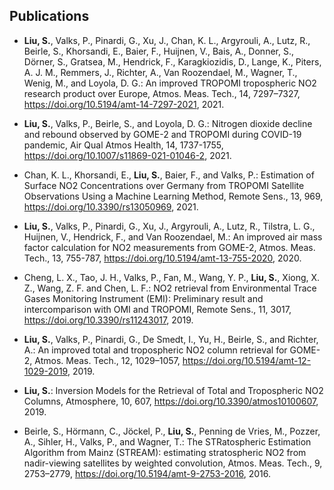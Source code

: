 ## Publications

* **Liu, S.**, Valks, P., Pinardi, G., Xu, J., Chan, K. L., Argyrouli, A., Lutz, R., Beirle, S., Khorsandi, E., Baier, F., Huijnen, V., Bais, A., Donner, S., Dörner, S., Gratsea, M., Hendrick, F., Karagkiozidis, D., Lange, K., Piters, A. J. M., Remmers, J., Richter, A., Van Roozendael, M., Wagner, T., Wenig, M., and Loyola, D. G.: An improved TROPOMI tropospheric NO2 research product over Europe, Atmos. Meas. Tech., 14, 7297–7327, https://doi.org/10.5194/amt-14-7297-2021, 2021.

* **Liu, S.**, Valks, P., Beirle, S., and Loyola, D. G.: Nitrogen dioxide decline and rebound observed by GOME-2 and TROPOMI during COVID-19 pandemic, Air Qual Atmos Health, 14, 1737-1755, https://doi.org/10.1007/s11869-021-01046-2, 2021.

* Chan, K. L., Khorsandi, E., **Liu, S.**, Baier, F., and Valks, P.: Estimation of Surface NO2 Concentrations over Germany from TROPOMI Satellite Observations Using a Machine Learning Method, Remote Sens., 13, 969, https://doi.org/10.3390/rs13050969, 2021.

* **Liu, S.**, Valks, P., Pinardi, G., Xu, J., Argyrouli, A., Lutz, R., Tilstra, L. G., Huijnen, V., Hendrick, F., and Van Roozendael, M.: An improved air mass factor calculation for NO2 measurements from GOME-2, Atmos. Meas. Tech., 13, 755-787, https://doi.org/10.5194/amt-13-755-2020, 2020.  

* Cheng, L. X., Tao, J. H., Valks, P., Fan, M., Wang, Y. P., **Liu, S.**, Xiong, X. Z., Wang, Z. F. and Chen, L. F.: NO2 retrieval from Environmental Trace Gases Monitoring Instrument (EMI): Preliminary result and intercomparison with OMI and TROPOMI, Remote Sens., 11, 3017, https://doi.org/10.3390/rs11243017, 2019.

* **Liu, S.**, Valks, P., Pinardi, G., De Smedt, I., Yu, H., Beirle, S., and Richter, A.: An improved total and tropospheric NO2 column retrieval for GOME-2, Atmos. Meas. Tech., 12, 1029–1057, https://doi.org/10.5194/amt-12-1029-2019, 2019. 

* **Liu, S.**: Inversion Models for the Retrieval of Total and Tropospheric NO2 Columns, Atmosphere, 10, 607, https://doi.org/10.3390/atmos10100607, 2019. 

* Beirle, S., Hörmann, C., Jöckel, P., **Liu, S.**, Penning de Vries, M., Pozzer, A., Sihler, H., Valks, P., and Wagner, T.: The STRatospheric Estimation Algorithm from Mainz (STREAM): estimating stratospheric NO2 from nadir-viewing satellites by weighted convolution, Atmos. Meas. Tech., 9, 2753–2779, https://doi.org/10.5194/amt-9-2753-2016, 2016.

